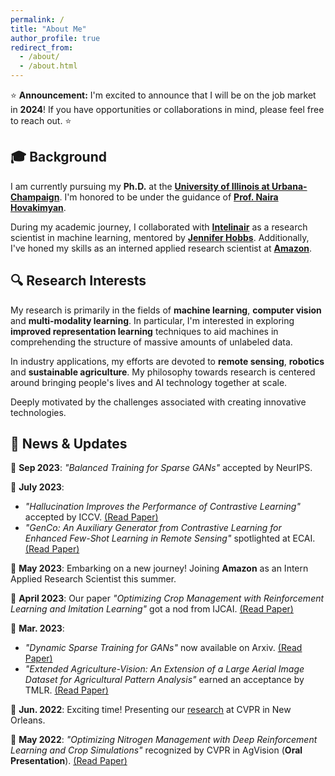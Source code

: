 ```yaml
---
permalink: /
title: "About Me"
author_profile: true
redirect_from: 
  - /about/
  - /about.html
---
```


⭐ **Announcement:** I'm excited to announce that I will be on the job market in **2024**! If you have opportunities or collaborations in mind, please feel free to reach out. ⭐


## 🎓 **Background**

I am currently pursuing my **Ph.D.** at the [**University of Illinois at Urbana-Champaign**](https://illinois.edu/). I'm honored to be under the guidance of [**Prof. Naira Hovakimyan**](https://naira.mechse.illinois.edu/sciencex_teams/naira-hovakimyan/). 

During my academic journey, I collaborated with [**Intelinair**](https://www.intelinair.com/) as a research scientist in machine learning, mentored by [**Jennifer Hobbs**](https://scholar.google.com/citations?user=zeWhseAAAAAJ&hl=en). Additionally, I've honed my skills as an interned applied research scientist at [**Amazon**](https://www.amazon.jobs/en/teams/buyer-risk-prevention).

## 🔍 **Research Interests**

My research is primarily in the fields of **machine learning**, **computer vision** and **multi-modality learning**. In particular, I'm interested in exploring **improved representation learning** techniques to aid machines in comprehending the structure of massive amounts of unlabeled data.

In industry applications, my efforts are devoted to **remote sensing**, **robotics** and **sustainable agriculture**. My philosophy towards research is centered around bringing people's lives and AI technology together at scale. 

Deeply motivated by the challenges associated with creating innovative technologies.



## 📰 **News & Updates**

🔗 **Sep 2023**: *"Balanced Training for Sparse GANs"* accepted by NeurIPS.

🔗 **July 2023**: 
- *"Hallucination Improves the Performance of Contrastive Learning"* accepted by ICCV. [(Read Paper)](https://arxiv.org/pdf/2307.12168.pdf)
- *"GenCo: An Auxiliary Generator from Contrastive Learning for Enhanced Few-Shot Learning in Remote Sensing"* spotlighted at ECAI. [(Read Paper)](https://arxiv.org/pdf/2307.14612.pdf)

🔗 **May 2023**: Embarking on a new journey! Joining **Amazon** as an Intern Applied Research Scientist this summer.

🔗 **April 2023**: Our paper *"Optimizing Crop Management with Reinforcement Learning and Imitation Learning"* got a nod from IJCAI. [(Read Paper)](https://arxiv.org/pdf/2209.09991.pdf)

🔗 **Mar. 2023**: 
- *"Dynamic Sparse Training for GANs"* now available on Arxiv. [(Read Paper)](https://arxiv.org/pdf/2302.14670.pdf)
- *"Extended Agriculture-Vision: An Extension of a Large Aerial Image Dataset for Agricultural Pattern Analysis"* earned an acceptance by TMLR. [(Read Paper)](https://arxiv.org/pdf/2303.02460.pdf)

🔗 **Jun. 2022**: Exciting time! Presenting our [research](https://www.agriculture-vision.com/agriculture-vision-2022/program-schedule-2022) at CVPR in New Orleans.

🔗 **May 2022**: *"Optimizing Nitrogen Management with Deep Reinforcement Learning and Crop Simulations"* recognized by CVPR in AgVision (**Oral Presentation**). [(Read Paper)](https://arxiv.org/pdf/2204.10394.pdf)
